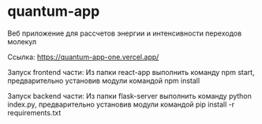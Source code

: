 ﻿# quantum-app
Веб приложение для рассчетов энергии и интенсивности переходов молекул

Ссылка: https://quantum-app-one.vercel.app/

Запуск frontend части:
Из папки react-app выполнить команду npm start, предварительно установив модули командой npm install

Запуск backend части:
Из папки flask-server выполнить команду python index.py, предварительно установив модули командой pip install -r requirements.txt
